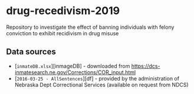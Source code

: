 # drug-recedivism-2019
Repository to investigate the effect of banning individuals with felony conviction to exhibit recidivism in drug misuse


## Data sources

- [`inmateDB.xlsx`][inmageDB] - downloaded from https://dcs-inmatesearch.ne.gov/Corrections/COR_input.html  
- [`2016-03-25 - AllSentences`][df] - provided by the administration of Nebraska Dept Correctional Services (available on request from NDCS)


